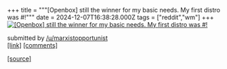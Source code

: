 +++
title = """[Openbox] still the winner for my basic needs. My first distro was #!"""
date = 2024-12-07T16:38:28.000Z
tags = ["reddit","wm"]
+++
[![[Openbox] still the winner for my basic needs. My first distro was #!](https://preview.redd.it/xnsqdfgifg5e1.png?width=640&crop=smart&auto=webp&s=77dabb9d604bebdcda5d85fd9b64f9531d61ce5c "[Openbox] still the winner for my basic needs. My first distro was #!")](https://www.reddit.com/r/unixporn/comments/1h8wby4/openbox_still_the_winner_for_my_basic_needs_my/)

submitted by [/u/marxistopportunist](https://www.reddit.com/user/marxistopportunist)  
[\[link\]](https://i.redd.it/xnsqdfgifg5e1.png) [\[comments\]](https://www.reddit.com/r/unixporn/comments/1h8wby4/openbox_still_the_winner_for_my_basic_needs_my/)

[[source]](https://www.reddit.com/r/unixporn/comments/1h8wby4/openbox_still_the_winner_for_my_basic_needs_my/)
